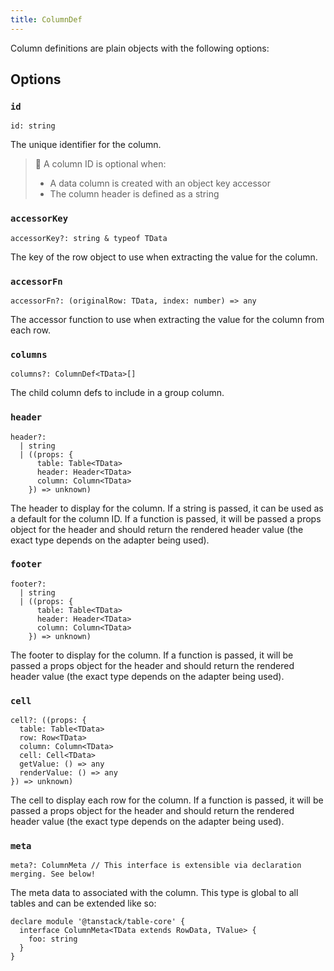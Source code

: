 ```yaml
---
title: ColumnDef
---
```


Column definitions are plain objects with the following options:

## Options

### `id`

```tsx
id: string
```

The unique identifier for the column.

> 🧠 A column ID is optional when:
>
> - A data column is created with an object key accessor
> - The column header is defined as a string

### `accessorKey`

```tsx
accessorKey?: string & typeof TData
```

The key of the row object to use when extracting the value for the column.

### `accessorFn`

```tsx
accessorFn?: (originalRow: TData, index: number) => any
```

The accessor function to use when extracting the value for the column from each row.

### `columns`

```tsx
columns?: ColumnDef<TData>[]
```

The child column defs to include in a group column.

### `header`

```tsx
header?:
  | string
  | ((props: {
      table: Table<TData>
      header: Header<TData>
      column: Column<TData>
    }) => unknown)
```

The header to display for the column. If a string is passed, it can be used as a default for the column ID. If a function is passed, it will be passed a props object for the header and should return the rendered header value (the exact type depends on the adapter being used).

### `footer`

```tsx
footer?:
  | string
  | ((props: {
      table: Table<TData>
      header: Header<TData>
      column: Column<TData>
    }) => unknown)
```

The footer to display for the column. If a function is passed, it will be passed a props object for the header and should return the rendered header value (the exact type depends on the adapter being used).

### `cell`

```tsx
cell?: ((props: {
  table: Table<TData>
  row: Row<TData>
  column: Column<TData>
  cell: Cell<TData>
  getValue: () => any
  renderValue: () => any
}) => unknown)
```

The cell to display each row for the column. If a function is passed, it will be passed a props object for the header and should return the rendered header value (the exact type depends on the adapter being used).

### `meta`

```tsx
meta?: ColumnMeta // This interface is extensible via declaration merging. See below!
```

The meta data to associated with the column. This type is global to all tables and can be extended like so:

```tsx
declare module '@tanstack/table-core' {
  interface ColumnMeta<TData extends RowData, TValue> {
    foo: string
  }
}
```
